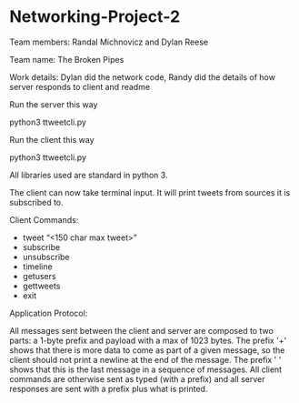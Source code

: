 # Networking-Project-2

Team members: Randal Michnovicz and Dylan Reese

Team name: The Broken Pipes

Work details: Dylan did the network code, Randy did the details of how server responds to client and readme

Run the server this way

python3 ttweetcli.py <ServerPort>

Run the client this way

python3 ttweetcli.py <ServerIP> <ServerPort> <Username>

All libraries used are standard in python 3.

The client can now take terminal input. It will print tweets from sources it is subscribed to.

Client Commands:

* tweet “<150 char max tweet>” <Hashtag>
* subscribe <Hashtag>
* unsubscribe <Hashtag>
* timeline
* getusers
* gettweets <Username>
* exit

Application Protocol:

All messages sent between the client and server are composed to two parts: a 1-byte prefix and payload with a max of 1023 bytes. The prefix '+' shows that there is more data to come as part of a given message, so the client should not print a newline at the end of the message. The prefix ' ' shows that this is the last message in a sequence of messages. All client commands are otherwise sent as typed (with a prefix) and all server responses are sent with a prefix plus what is printed.